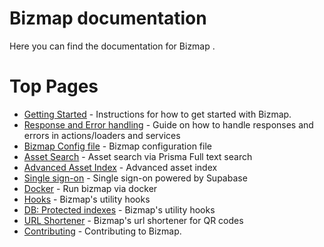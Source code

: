 # Bizmap documentation

Here you can find the documentation for Bizmap .

# Top Pages

- [Getting Started](./get-started.md) - Instructions for how to get started
  with Bizmap.
- [Response and Error handling](./handling-errors.md) - Guide on how to handle responses and errors in actions/loaders and services
- [ Bizmap Config file](./Bizmap.config.ts.md) - Bizmap configuration file
- [Asset Search](./asset-search.md) - Asset search via Prisma Full text search
- [Advanced Asset Index](./advanced-index/README.md) - Advanced asset index
- [Single sign-on](./sso/README.md) - Single sign-on powered by Supabase
- [Docker](./docker.md) - Run bizmap via docker
- [Hooks](./hooks.md) - Bizmap's utility hooks
- [DB: Protected indexes](./protected-indexes.md) - Bizmap's utility hooks
- [URL Shortener](./url-shortener.md) - Bizmap's url shortener for QR codes
- [Contributing](../CONTRIBUTING.md) - Contributing to Bizmap.
